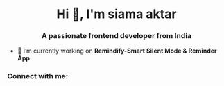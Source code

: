 <h1 align="center">Hi 👋, I'm siama aktar</h1>
<h3 align="center">A passionate frontend developer from India</h3>

- 🔭 I’m currently working on **Remindify-Smart Silent Mode & Reminder App**

<h3 align="left">Connect with me:</h3>
<p align="left">
</p>

